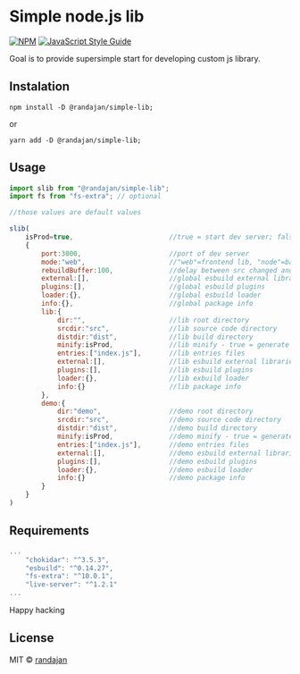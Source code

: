 # Simple node.js lib

[![NPM](https://img.shields.io/npm/v/@randajan/simple-lib.svg)](https://www.npmjs.com/package/@randajan/simple-lib) [![JavaScript Style Guide](https://img.shields.io/badge/code_style-standard-brightgreen.svg)](https://standardjs.com)

Goal is to provide supersimple start for developing custom js library.

## Instalation

```console
npm install -D @randajan/simple-lib;
```

or

```console
yarn add -D @randajan/simple-lib;
```

## Usage

```javascript
import slib from "@randajan/simple-lib";
import fs from "fs-extra"; // optional

//those values are default values

slib(
    isProd=true,                        //true = start dev server; false = generate build;
    {
        port:3000,                      //port of dev server
        mode:"web",                     //"web"=frontend lib, "node"=backend lib
        rebuildBuffer:100,              //delay between src changed and rebuild happens
        external:[],                    //global esbuild external libraries
        plugins:[],                     //global esbuild plugins
        loader:{},                      //global esbuild loader
        info:{},                        //global package info
        lib:{
            dir:"",                     //lib root directory
            srcdir:"src",               //lib source code directory
            distdir:"dist",             //lib build directory
            minify:isProd,              //lib minify - true = generate minify build; if null then isProd value will be used
            entries:["index.js"],       //lib entries files
            external:[],                //lib esbuild external libraries
            plugins:[],                 //lib esbuild plugins
            loader:{},                  //lib exbuild loader
            info:{}                     //lib package info
        },                                        
        demo:{                          
            dir:"demo",                 //demo root directory
            srcdir:"src",               //demo source code directory
            distdir:"dist",             //demo build directory
            minify:isProd,              //demo minify - true = generate minify build; if null then isProd value will be used
            entries:["index.js"],       //demo entries files
            external:[],                //demo esbuild external libraries
            plugins:[],                 //demo esbuild plugins
            loader:{},                  //demo esbuild loader
            info:{}                     //demo package info
        }
    }
)

```

## Requirements

```javascript
...
    "chokidar": "^3.5.3",
    "esbuild": "^0.14.27",
    "fs-extra": "^10.0.1",
    "live-server": "^1.2.1"
...
```


Happy hacking

## License

MIT © [randajan](https://github.com/randajan)
